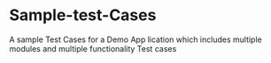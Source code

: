 # Sample-test-Cases
A sample Test Cases for a Demo App lication which includes multiple modules and multiple functionality Test cases 
